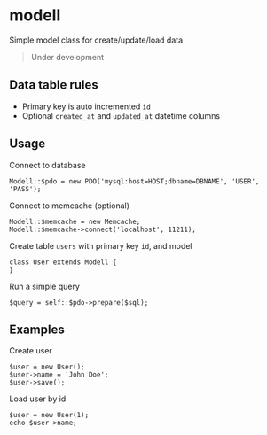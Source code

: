modell
======

Simple model class for create/update/load data

> Under development


## Data table rules

- Primary key is auto incremented `id`
- Optional `created_at` and `updated_at` datetime columns


## Usage

Connect to database

```
Modell::$pdo = new PDO('mysql:host=HOST;dbname=DBNAME', 'USER', 'PASS');
```

Connect to memcache (optional)

```
Modell::$memcache = new Memcache;
Modell::$memcache->connect('localhost', 11211);
```

Create table `users` with primary key `id`, and model

```
class User extends Modell {
}
```

Run a simple query

```
$query = self::$pdo->prepare($sql);
```


## Examples

Create user

```
$user = new User();
$user->name = 'John Doe';
$user->save();
```

Load user by id

```
$user = new User(1);
echo $user->name;
```
